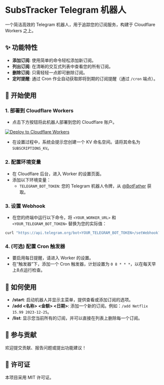 # SubsTracker Telegram 机器人

一个简洁高效的 Telegram 机器人，用于追踪您的订阅服务，构建于 Cloudflare Workers 之上。

## ✨ 功能特性

- **添加订阅**: 使用简单的命令轻松添加新订阅。
- **列出订阅**: 在清晰的交互式列表中查看您的所有订阅。
- **删除订阅**: 只需轻轻一点即可删除订阅。
- **定时提醒**: 通过 Cron 作业自动获取即将到期的订阅提醒（通过 `/cron` 端点）。

## 🚀 开始使用

### 1. 部署到 Cloudflare Workers

- 点击下方按钮将此机器人部署到您的 Cloudflare 账户。

[![Deploy to Cloudflare Workers](https://deploy.workers.cloudflare.com/button)](https://deploy.workers.cloudflare.com/?url=https://github.com/your-github/SubsTracker) <!-- TODO: 请替换为您的仓库 URL -->

- 在设置过程中，系统会提示您创建一个 KV 命名空间。请将其命名为 `SUBSCRIPTIONS_KV`。

### 2. 配置环境变量

- 在 Cloudflare 后台，进入 Worker 的设置页面。
- 添加以下环境变量：
  - `TELEGRAM_BOT_TOKEN`: 您的 Telegram 机器人令牌，从 [@BotFather](https://t.me/BotFather) 获取。

### 3. 设置 Webhook

- 在您的终端中运行以下命令，将 `<YOUR_WORKER_URL>` 和 `<YOUR_TELEGRAM_BOT_TOKEN>` 替换为您的实际值：

```bash
curl "https://api.telegram.org/bot<YOUR_TELEGRAM_BOT_TOKEN>/setWebhook?url=<YOUR_WORKER_URL>"
```

### 4. (可选) 配置 Cron 触发器

- 要启用每日提醒，请进入 Worker 的设置。
- 在“触发器”下，添加一个 Cron 触发器，计划设置为 `0 8 * * *`，以在每天早上8点运行检查。

## 🤖 如何使用

- **/start**: 启动机器人并显示主菜单，提供查看或添加订阅的选项。
- **/add <名称> <金额> <日期>**: 添加一个新的订阅。例如：`/add Netflix 15.99 2023-12-25`。
- **/list**: 显示您当前所有的订阅，并可以直接在列表上删除每一个订阅。

## 🤝 参与贡献

欢迎提交贡献、报告问题或提出功能建议！

## 📜 许可证

本项目采用 MIT 许可证。
